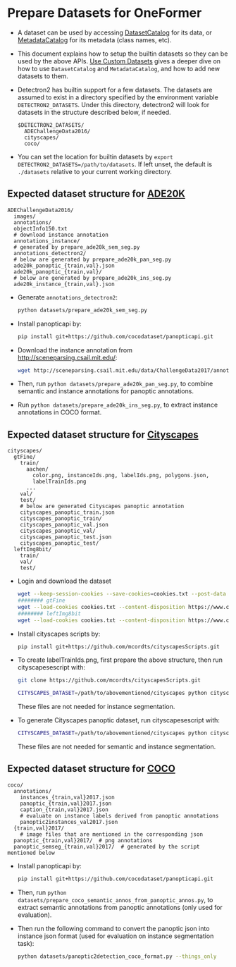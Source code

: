 # Prepare Datasets for OneFormer

- A dataset can be used by accessing [DatasetCatalog](https://detectron2.readthedocs.io/modules/data.html#detectron2.data.DatasetCatalog) for its data, or [MetadataCatalog](https://detectron2.readthedocs.io/modules/data.html#detectron2.data.MetadataCatalog) for its metadata (class names, etc).
- This document explains how to setup the builtin datasets so they can be used by the above APIs. [Use Custom Datasets](https://detectron2.readthedocs.io/tutorials/datasets.html) gives a deeper dive on how to use `DatasetCatalog` and `MetadataCatalog`, and how to add new datasets to them.
- Detectron2 has builtin support for a few datasets. The datasets are assumed to exist in a directory specified by the environment variable `DETECTRON2_DATASETS`. Under this directory, detectron2 will look for datasets in the structure described below, if needed.

  ```text
  $DETECTRON2_DATASETS/
    ADEChallengeData2016/
    cityscapes/
    coco/
  ```

- You can set the location for builtin datasets by `export DETECTRON2_DATASETS=/path/to/datasets`. If left unset, the default is `./datasets` relative to your current working directory.


## Expected dataset structure for [ADE20K](http://sceneparsing.csail.mit.edu/)

```text
ADEChallengeData2016/
  images/
  annotations/
  objectInfo150.txt
  # download instance annotation
  annotations_instance/
  # generated by prepare_ade20k_sem_seg.py
  annotations_detectron2/
  # below are generated by prepare_ade20k_pan_seg.py
  ade20k_panoptic_{train,val}.json
  ade20k_panoptic_{train,val}/
  # below are generated by prepare_ade20k_ins_seg.py
  ade20k_instance_{train,val}.json
```

- Generate `annotations_detectron2`:

  ```bash
  python datasets/prepare_ade20k_sem_seg.py
  ```

- Install panopticapi by:

  ```bash
  pip install git+https://github.com/cocodataset/panopticapi.git
  ```

- Download the instance annotation from <http://sceneparsing.csail.mit.edu/>:

  ```bash
  wget http://sceneparsing.csail.mit.edu/data/ChallengeData2017/annotations_instance.tar
  ```

- Then, run `python datasets/prepare_ade20k_pan_seg.py`, to combine semantic and instance annotations for panoptic annotations.

- Run `python datasets/prepare_ade20k_ins_seg.py`, to extract instance annotations in COCO format.

## Expected dataset structure for [Cityscapes](https://www.cityscapes-dataset.com/downloads/)

```text
cityscapes/
  gtFine/
    train/
      aachen/
        color.png, instanceIds.png, labelIds.png, polygons.json,
        labelTrainIds.png
      ...
    val/
    test/
    # below are generated Cityscapes panoptic annotation
    cityscapes_panoptic_train.json
    cityscapes_panoptic_train/
    cityscapes_panoptic_val.json
    cityscapes_panoptic_val/
    cityscapes_panoptic_test.json
    cityscapes_panoptic_test/
  leftImg8bit/
    train/
    val/
    test/
```

- Login and download the dataset

  ```bash
  wget --keep-session-cookies --save-cookies=cookies.txt --post-data 'username=myusername&password=mypassword&submit=Login' https://www.cityscapes-dataset.com/login/
  ######## gtFine
  wget --load-cookies cookies.txt --content-disposition https://www.cityscapes-dataset.com/file-handling/?packageID=1
  ######## leftImg8bit
  wget --load-cookies cookies.txt --content-disposition https://www.cityscapes-dataset.com/file-handling/?packageID=3
  ```

- Install cityscapes scripts by:

  ```bash
  pip install git+https://github.com/mcordts/cityscapesScripts.git
  ```

- To create labelTrainIds.png, first prepare the above structure, then run cityscapesescript with:

  ```bash
  git clone https://github.com/mcordts/cityscapesScripts.git
  ```

  ```bash
  CITYSCAPES_DATASET=/path/to/abovementioned/cityscapes python cityscapesScripts/cityscapesscripts/preparation/createTrainIdLabelImgs.py
  ```

  These files are not needed for instance segmentation.

- To generate Cityscapes panoptic dataset, run cityscapesescript with:

  ```bash
  CITYSCAPES_DATASET=/path/to/abovementioned/cityscapes python cityscapesScripts/cityscapesscripts/preparation/createPanopticImgs.py
  ```

  These files are not needed for semantic and instance segmentation.

## Expected dataset structure for [COCO](https://cocodataset.org/#download)

```text
coco/
  annotations/
    instances_{train,val}2017.json
    panoptic_{train,val}2017.json
    caption_{train,val}2017.json
    # evaluate on instance labels derived from panoptic annotations
    panoptic2instances_val2017.json
  {train,val}2017/
    # image files that are mentioned in the corresponding json
  panoptic_{train,val}2017/  # png annotations
  panoptic_semseg_{train,val}2017/  # generated by the script mentioned below
```

- Install panopticapi by:

  ```bash
  pip install git+https://github.com/cocodataset/panopticapi.git
  ```

- Then, run `python datasets/prepare_coco_semantic_annos_from_panoptic_annos.py`, to extract semantic annotations from panoptic annotations (only used for evaluation).

- Then run the following command to convert the panoptic json into instance json format (used for evaluation on instance segmentation task):

  ```bash
  python datasets/panoptic2detection_coco_format.py --things_only
  ```
